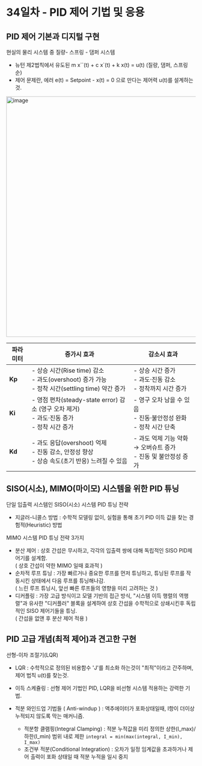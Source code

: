 # 34일차 - PID 제어 기법 및 응용

## PID 제어 기본과 디지털 구현
현실의 물리 시스템 중 질량- 스프링 - 댐퍼 시스템
- 뉴턴 제2법칙에서 유도된 m x``(t) + c x`(t) + k x(t) = u(t) (질량, 댐퍼, 스프링 순)
- 제어 문제란, 에러 e(t) = Setpoint - x(t) = 0 으로 만다는 제어력 u(t)를 설계하는 것.

<img width="1043" height="638" alt="image" src="https://github.com/user-attachments/assets/1def3da2-3c55-41eb-89ee-7f81da3d2cfb" />

| 파라미터   | 증가시 효과                                                                           | 감소시 효과                                          |
| ------ | -------------------------------------------------------------------------------- | ----------------------------------------------- |
| **Kp** | - 상승 시간(Rise time) 감소<br/>- 과도(overshoot) 증가 가능<br/>- 정착 시간(settling time) 약간 증가 | - 상승 시간 증가<br/>- 과도·진동 감소<br/>- 정착까지 시간 증가      |
| **Ki** | - 영점 편차(steady-state error) 감소 (영구 오차 제거)<br/>- 과도·진동 증가<br/>- 정착 시간 증가          | - 영구 오차 남을 수 있음<br/>- 진동·불안정성 완화<br/>- 정착 시간 단축 |
| **Kd** | - 과도 응답(overshoot) 억제<br/>- 진동 감소, 안정성 향상<br/>- 상승 속도(초기 반응) 느려질 수 있음            | - 과도 억제 기능 약화 → 오버슈트 증가<br/>- 진동 및 불안정성 증가      |

## SISO(시소), MIMO(마이모) 시스템을 위한 PID 튜닝
단일 입출력 시스템인 SISO(시소) 시스템 PID 튜닝 전략
- 지글러-니콜스 방법 : 수학적 모델링 없이, 실험을 통해 초기 PID 이득 값을 찾는 경험적(Heuristic) 방법

MIMO 시스템 PID 튜닝 전략 3가지
- 분산 제어 : 상호 간섭은 무시하고, 각각의 입출력 쌍에 대해 독립적인 SISO PID제어기를 설계함.<br> ( 상호 간섭이 약한 MIMO 일때 효과적 )
- 순차적 루프 튜닝 : 가장 빠르거나 중요한 루프를 먼저 튜닝하고, 튜닝된 루프를 작동시킨 상태에서 다음 루프를 튜닝해나감.<br> ( 느린 루프 튜닝시, 앞선 빠른 루프들의 영향을 미리 고려하는 것 )
- 디커플링 : 가장 고급 방식이고 모델 기반의 접근 방식, "시스템 이득 행렬의 역행렬"과 유사한 "디커플러" 블록을 설계하여 상호 간섭을 수학적으로 상쇄시킨후 독립적인 SISO 제어기들을 튜닝.<br> ( 간섭을 없앤 후 분산 제어 적용 )

## PID 고급 개념(최적 제어)과 견고한 구현
선형-이차 조절기(LQR)
- LQR : 수학적으로 정의된 비용함수 'J'를 최소화 하는것이 "최적"이라고 간주하며, 제어 법칙 u(t)를 찾는것.
- 이득 스케쥴링 : 선형 제어 기법인 PID, LQR을 비선형 시스템 적용하는 강력한 기법.
  
- 적분 와인드업 기법들 ( Anti-windup ) : 액추에이터가 포화상태일때, I항이 더이상 누적되지 않도록 막는 매커니즘.
  - 적분항 클램핑(Integral Clamping) : 적분 누적값을 미리 정의한 상한(I_max)/하한(I_min) 범위 내로 제한 `integral = min(max(integral, I_min), I_max)`
  - 조건부 적분(Conditional Integration)	: 오차가 일정 임계값을 초과하거나 제어 출력이 포화 상태일 때 적분 누적을 일시 중지
